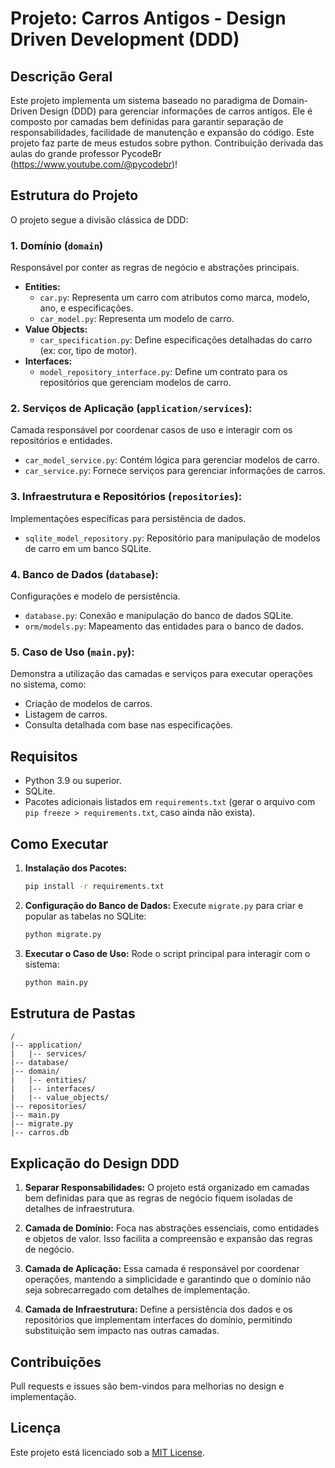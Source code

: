 # Projeto: Carros Antigos - Design Driven Development (DDD)

## Descrição Geral
Este projeto implementa um sistema baseado no paradigma de Domain-Driven Design (DDD) para gerenciar informações de carros antigos. Ele é composto por camadas bem definidas para garantir separação de responsabilidades, facilidade de manutenção e expansão do código.
Este projeto faz parte de meus estudos sobre python. Contribuição derivada das aulas do grande professor PycodeBr (https://www.youtube.com/@pycodebr)!

## Estrutura do Projeto
O projeto segue a divisão clássica de DDD:

### 1. **Domínio (`domain`)**
Responsável por conter as regras de negócio e abstrações principais.

- **Entities:**
  - `car.py`: Representa um carro com atributos como marca, modelo, ano, e especificações.
  - `car_model.py`: Representa um modelo de carro.
- **Value Objects:**
  - `car_specification.py`: Define especificações detalhadas do carro (ex: cor, tipo de motor).
- **Interfaces:**
  - `model_repository_interface.py`: Define um contrato para os repositórios que gerenciam modelos de carro.

### 2. **Serviços de Aplicação (`application/services`):**
Camada responsável por coordenar casos de uso e interagir com os repositórios e entidades.

- `car_model_service.py`: Contém lógica para gerenciar modelos de carro.
- `car_service.py`: Fornece serviços para gerenciar informações de carros.

### 3. **Infraestrutura e Repositórios (`repositories`):**
Implementações específicas para persistência de dados.

- `sqlite_model_repository.py`: Repositório para manipulação de modelos de carro em um banco SQLite.

### 4. **Banco de Dados (`database`):**
Configurações e modelo de persistência.

- `database.py`: Conexão e manipulação do banco de dados SQLite.
- `orm/models.py`: Mapeamento das entidades para o banco de dados.

### 5. **Caso de Uso (`main.py`):**
Demonstra a utilização das camadas e serviços para executar operações no sistema, como:
- Criação de modelos de carros.
- Listagem de carros.
- Consulta detalhada com base nas especificações.

## Requisitos
- Python 3.9 ou superior.
- SQLite.
- Pacotes adicionais listados em `requirements.txt` (gerar o arquivo com `pip freeze > requirements.txt`, caso ainda não exista).

## Como Executar

1. **Instalação dos Pacotes:**
   ```bash
   pip install -r requirements.txt
   ```

2. **Configuração do Banco de Dados:**
   Execute `migrate.py` para criar e popular as tabelas no SQLite:
   ```bash
   python migrate.py
   ```

3. **Executar o Caso de Uso:**
   Rode o script principal para interagir com o sistema:
   ```bash
   python main.py
   ```

## Estrutura de Pastas
```
/
|-- application/
|   |-- services/
|-- database/
|-- domain/
|   |-- entities/
|   |-- interfaces/
|   |-- value_objects/
|-- repositories/
|-- main.py
|-- migrate.py
|-- carros.db
```

## Explicação do Design DDD

1. **Separar Responsabilidades:**
   O projeto está organizado em camadas bem definidas para que as regras de negócio fiquem isoladas de detalhes de infraestrutura.

2. **Camada de Domínio:**
   Foca nas abstrações essenciais, como entidades e objetos de valor. Isso facilita a compreensão e expansão das regras de negócio.

3. **Camada de Aplicação:**
   Essa camada é responsável por coordenar operações, mantendo a simplicidade e garantindo que o domínio não seja sobrecarregado com detalhes de implementação.

4. **Camada de Infraestrutura:**
   Define a persistência dos dados e os repositórios que implementam interfaces do domínio, permitindo substituição sem impacto nas outras camadas.

## Contribuições
Pull requests e issues são bem-vindos para melhorias no design e implementação.

## Licença
Este projeto está licenciado sob a [MIT License](LICENSE).

